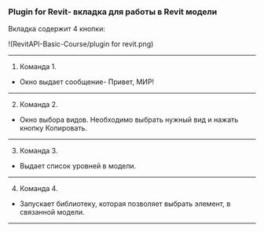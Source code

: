 ### Plugin for Revit- вкладка для работы в Revit модели

Вкладка содержит 4 кнопки:

!(RevitAPI-Basic-Course/plugin for revit.png)

***
1. Команда 1.
* Окно выдает сообщение- Привет, МИР!
***

2. Команда 2.
* Окно выбора видов. Необходимо выбрать нужный вид и нажать кнопку Копировать.
***
3. Команда 3.
* Выдает список уровней в модели.
***
4. Команда 4.
* Запускает библиотеку, которая позволяет выбрать элемент, в связанной модели.
***
